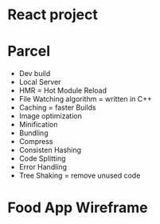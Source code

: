 # React project 

# Parcel
- Dev build 
- Local Server 
- HMR = Hot Module Reload 
- File Watching algorithm = written in C++
- Caching = faster Builds
- Image optimization
- Minification
- Bundling 
- Compress
- Consisten Hashing 
- Code Splitting 
- Error Handling 
- Tree Shaking = remove unused code 

# Food App Wireframe 
<!-- 
    * Header 
        - Logo 
        - Nav Bar
    * Body 
        - Search 
        - RestaurantContainer
        - RestaurantCard
            - Img
            - Name of Res, Rating, Cuisine, ETA
    * Footer 
        - Copyright
        - Links
        - Address
        - Contact


Two types of Export/Import 
    - Default Export/ Import 
        - export default Component;
        import Component from "./Path"

    - Named export/Import 
        - export const Components;
        - import {Components} from "./Path" -->

<!-- Life cycle methods on React
    - Mount 
    - Update
    - Unmount
 -->

<!-- Sequence Life Cycle of React with single child 
    - Parent Constructor
    - Parent Render 
    - Child Constructor
    - Child Render
    - Child Did Mount
    - Parent Did Mount
-->


<!-- Sequence React life cycle with multiple children (2 children) 
    - Parent constructor
    - Parent Render
    - Child1 constructor 
    - Child1 Render
    - Child 2 constructor
    - Child 2 Render
    
    <DOM updated>

    - Child 1 Did mount
    - Child 2 did mount
    - Parent did mount
-->
    
